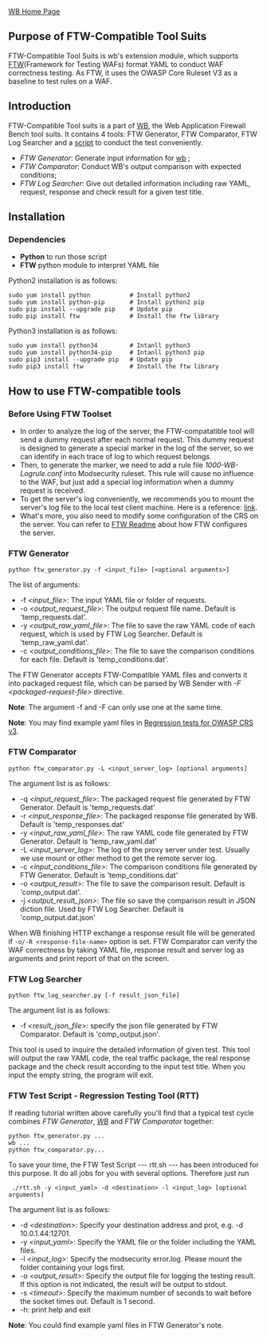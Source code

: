 [WB Home Page](../README.md)

## Purpose of FTW-Compatible Tool Suits

FTW-Compatible Tool Suits is wb's extension module, which supports [FTW](https://github.com/fastly/ftw)(Framework for Testing WAFs) format YAML to conduct WAF correctness testing. As FTW, it uses the OWASP Core Ruleset V3 as a baseline to test rules on a WAF.

## Introduction

FTW-Compatible Tool suits is a part of [WB](../README.md), the Web Application Firewall Bench tool suits. It contains 4 tools: FTW Generator, FTW Comparator, FTW Log Searcher and a [script](./rtt.sh) to conduct the test conveniently.

* *FTW Generator*: Generate input information for [wb](../wb/README.md) ;
* *FTW Comparator*: Conduct WB's output comparison with expected conditions;
* *FTW Log Searcher*: Give out detailed information including raw YAML, request, response and check result for a given test title.

## Installation

### Dependencies

* **Python** to run those script
* **FTW** python module to interpret YAML file

Python2 installation is as follows: 

```
sudo yum install python           # Install python2
sudo yum install python-pip       # Install python2 pip
sudo pip install --upgrade pip    # Update pip
sudo pip install ftw			  # Install the ftw library
```

Python3 installation is as follows: 

```
sudo yum install python34         # Intanll python3
sudo yum install python34-pip     # Intanll python3 pip
sudo pip3 install --upgrade pip   # Update pip
sudo pip3 install ftw			  # Install the ftw library
```

## How to use FTW-compatible tools 

### Before Using FTW Toolset

* In order to analyze the log of the server, the FTW-compatatible tool will send a dummy request after each normal request. This dummy request is designed to generate a special marker in the log of the server, so we can identify in each trace of log to which request belongs.
* Then, to generate the marker, we need to add a rule file *1000-WB-Logrule.conf* into Modsecurity ruleset. This rule will cause no influence to the WAF, but just add a special log information when a dummy request is received.
* To get the server's log conveniently, we recommends you to mount the server's log file to the local test client machine. Here is a reference: [link](https://unix.stackexchange.com/questions/62677/best-way-to-mount-remote-folder).
* What's more, you also need to modify some configuration of the CRS on the server. You can refer to [FTW Readme](https://github.com/fastly/ftw/blob/master/README.md) about how FTW configures the server.

### FTW Generator

```
python ftw_generator.py -f <input_file> [<optional arguments>]
```

The list of arguments:

* -f *\<input_file\>*: The input YAML file or folder of requests.
* -o *\<output_request_file\>*: The output request file name. Default is 'temp_requests.dat'.
* -y *\<output_raw_yaml_file\>*: The file to save the raw YAML code of each request, which is used by FTW Log Searcher. Default is 'temp_raw_yaml.dat'.
* -c *\<output_conditions_file\>*: The file to save the comparison conditions for each file. Default is 'temp_conditions.dat'.

The FTW Generator accepts FTW-Compatible YAML files and converts it into packaged request file, which can be parsed by WB Sender with *-F \<packaged-request-file\>* directive. 

**Note**: The argument -f and -F can only use one at the same time.

**Note**: You may find example yaml files in [Regression tests for OWASP CRS v3](https://github.com/SpiderLabs/OWASP-CRS-regressions).

### FTW Comparator

```
python ftw_comparator.py -L <input_server_log> [optional arguments]
```

The argument list is as follows:

* -q *\<input_request_file\>*: The packaged request file generated by FTW Generator. Default is 'temp_requests.dat'
* -r *\<input_response_file\>*: The packaged response file generated by WB. Default is 'temp_responses.dat'
* -y *\<input_raw_yaml_file\>*: The raw YAML code file generated by FTW Generator. Default is 'temp_raw_yaml.dat'
* -L *\<input_server_log\>*: The log of the proxy server under test. Usually we use mount or other method to get the remote server log.
* -c *\<input_conditions_file\>*: The comparison conditions file generated by FTW Generator. Default is 'temp_conditions.dat'
* -o *\<output_result\>*: The file to save the comparison result. Default is 'comp_output.dat'.
* -j *\<output_result_json\>*: The file so save the comparison result in JSON diction file. Used by FTW Log Searcher. Default is 'comp_output.dat.json'

When WB finishing HTTP exchange a response result file will be generated if  `-o/-R <response-file-name>` option is set. FTW Comparator can verify the WAF correctness by taking YAML file, response result and server log as arguments and print report of that on the screen.

### FTW Log Searcher

```
python ftw_log_searcher.py [-f result_json_file]
```

The argument list is as follows:
* -f *\<result_json_file\>*: specify the json file generated by FTW Comparator. Default is 'comp_output.json'.

This tool is used to inquire the detailed information of given test. This tool will output the raw YAML code, the real traffic package, the real response package and the check result according to the input test title. When you input the empty string, the program will exit.

### FTW Test Script - Regression Testing Tool (RTT)

If reading tutorial written above carefully you'll find that a typical test cycle combines *FTW Generator*, [*WB*](../wb/README.md) and *FTW Comparator* together:

```
python ftw_generator.py ...
wb ...
python ftw_comparator.py...
```

To save your time, the FTW Test Script --- rtt.sh --- has been introduced for this purpose. It do all jobs for you with several options. Therefore just run
```
 ./rtt.sh -y <input_yaml> -d <destination> -l <input_log> [optional arguments]
```

The argument list is as follows:
* -d *\<destination\>*: Specify your destination address and prot, e.g. -d 10.0.1.44:12701.
* -y *\<input_yaml\>*: Specify the YAML file or the folder including the YAML files.
* -l *\<input_log\>*: Specify the modsecurity error.log. Please mount the folder containing your logs first.
* -o *\<output_result\>*: Specify the output file for logging the testing result. If this option is not indicated, the result will be output to stdout.
* -s *\<timeout\>*: Specify the maximum number of seconds to wait before the socket times out. Default is 1 second.
* -h: print help and exit  

**Note**: You could find example yaml files in FTW Generator's note.
